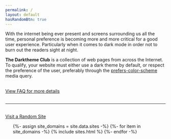 ```yaml
---
permalink: /
layout: default
hasRandomBtn: true
---
```


With the internet being ever present and screens surrounding us all the time,
personal preference is becoming more and more critical for a good user
experience. Particularly when it comes to dark mode in order not to burn out
the readers sight at night.

**The Darktheme Club** is a collection of web pages from across the Internet. To
qualify, your website must either use a dark theme by default, or respect the
preference of the user, preferably through the
[prefers-color-scheme](https://developer.mozilla.org/en-US/docs/Web/CSS/@media/prefers-color-scheme)
media query.

<br>
<div class="centre">
  <a class="button" href="/faq">View FAQ for more details</a>
</div>

<br>
<hr>

<br>
<div class="divrandom centre">
  <a class="button random" href="#100" onclick="randomSite(); return false;">Visit a Random Site</a>
</div>

<ul class="sites">
    {%- assign site_domains = site.data.sites -%}
    {%- for item in site_domains -%}
        {% include sites.html %}
    {%- endfor -%}
</ul>
